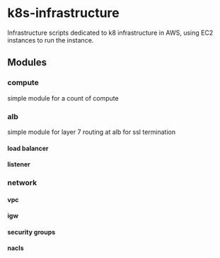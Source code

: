 # k8s-infrastructure

Infrastructure scripts dedicated to k8 infrastructure in AWS, using EC2 instances to run the instance. 

## Modules 

### compute
simple module for a count of compute

### alb
simple module for layer 7 routing at alb for ssl termination

#### load balancer

#### listener


### network
#### vpc
#### igw
#### security groups 
#### nacls


